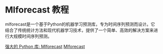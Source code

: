 # Mlforecast 教程

<show-structure depth="3"/>

mlforecast是一个基于Python的机器学习预测库，专为时间序列预测而设计。它结合了传统统计方法和现代机器学习技术，提供了一个简单、高效的解决方案来进行大规模时间序列预测。


<seealso>
<category ref="ref_docs">
    <a href="https://mp.weixin.qq.com/s/C9yFGDxU20zOpnUakc_TTg">强大的 Python 库: Mlforecast</a>
</category>
<category ref="ref_github">
    <a href="https://mp.weixin.qq.com/s/C9yFGDxU20zOpnUakc_TTg">Mlforecast</a>
</category>
<category ref="ref_issues">
</category>
<category ref="ref_hf">
</category>
<category ref="ref_ms">
</category>
</seealso>




